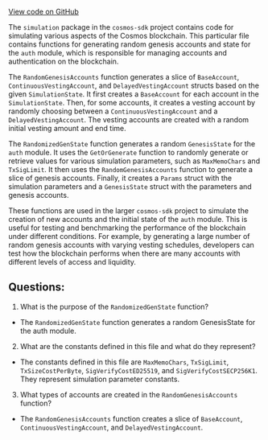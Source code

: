 [View code on GitHub](https://github.com/cosmos/cosmos-sdk.git/x/auth/simulation/genesis.go)

The `simulation` package in the `cosmos-sdk` project contains code for simulating various aspects of the Cosmos blockchain. This particular file contains functions for generating random genesis accounts and state for the `auth` module, which is responsible for managing accounts and authentication on the blockchain.

The `RandomGenesisAccounts` function generates a slice of `BaseAccount`, `ContinuousVestingAccount`, and `DelayedVestingAccount` structs based on the given `SimulationState`. It first creates a `BaseAccount` for each account in the `SimulationState`. Then, for some accounts, it creates a vesting account by randomly choosing between a `ContinuousVestingAccount` and a `DelayedVestingAccount`. The vesting accounts are created with a random initial vesting amount and end time.

The `RandomizedGenState` function generates a random `GenesisState` for the `auth` module. It uses the `GetOrGenerate` function to randomly generate or retrieve values for various simulation parameters, such as `MaxMemoChars` and `TxSigLimit`. It then uses the `RandomGenesisAccounts` function to generate a slice of genesis accounts. Finally, it creates a `Params` struct with the simulation parameters and a `GenesisState` struct with the parameters and genesis accounts.

These functions are used in the larger `cosmos-sdk` project to simulate the creation of new accounts and the initial state of the `auth` module. This is useful for testing and benchmarking the performance of the blockchain under different conditions. For example, by generating a large number of random genesis accounts with varying vesting schedules, developers can test how the blockchain performs when there are many accounts with different levels of access and liquidity.
## Questions: 
 1. What is the purpose of the `RandomizedGenState` function?
- The `RandomizedGenState` function generates a random GenesisState for the auth module.

2. What are the constants defined in this file and what do they represent?
- The constants defined in this file are `MaxMemoChars`, `TxSigLimit`, `TxSizeCostPerByte`, `SigVerifyCostED25519`, and `SigVerifyCostSECP256K1`. They represent simulation parameter constants.

3. What types of accounts are created in the `RandomGenesisAccounts` function?
- The `RandomGenesisAccounts` function creates a slice of `BaseAccount`, `ContinuousVestingAccount`, and `DelayedVestingAccount`.